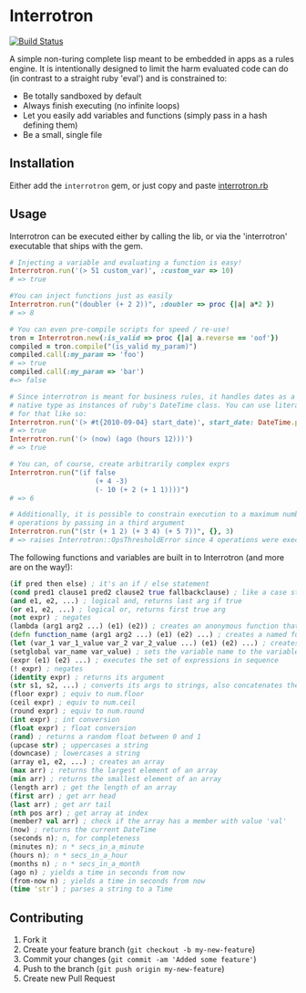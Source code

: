# Interrotron

[![Build Status](https://secure.travis-ci.org/andrewvc/interrotron.png?branch=master)](http://travis-ci.org/andrewvc/interrotron)

A simple non-turing complete lisp meant to be embedded in apps as a rules engine. It is intentionally designed to limit the harm evaluated code can do (in contrast to a straight ruby 'eval') and is constrained to:

* Be totally sandboxed by default
* Always finish executing (no infinite loops)
* Let you easily add variables and functions (simply pass in a hash defining them)
* Be a small, single file

## Installation

Either add the `interrotron` gem, or just copy and paste [interrotron.rb](https://github.com/andrewvc/interrotron/blob/master/lib/interrotron.rb)

## Usage

Interrotron can be executed either by calling the lib, or via the 'interrotron' executable that ships with the gem.

```ruby
# Injecting a variable and evaluating a function is easy!
Interrotron.run('(> 51 custom_var)', :custom_var => 10) 
# => true

#You can inject functions just as easily
Interrotron.run("(doubler (+ 2 2))", :doubler => proc {|a| a*2 })
# => 8

# You can even pre-compile scripts for speed / re-use!
tron = Interrotron.new(:is_valid => proc {|a| a.reverse == 'oof'})
compiled = tron.compile("(is_valid my_param)")
compiled.call(:my_param => 'foo')
# => true
compiled.call(:my_param => 'bar')
#=> false

# Since interrotron is meant for business rules, it handles dates as a 
# native type as instances of ruby's DateTime class. You can use literals
# for that like so:
Interrotron.run('(> #t{2010-09-04} start_date)', start_date: DateTime.parse('2012-12-12').to_time)
# => true
Interrotron.run('(> (now) (ago (hours 12)))')
# => true

# You can, of course, create arbitrarily complex exprs
Interrotron.run("(if false
                     (+ 4 -3)
                     (- 10 (+ 2 (+ 1 1))))")
# => 6

# Additionally, it is possible to constrain execution to a maximum number of
# operations by passing in a third argument
Interrotron.run("(str (+ 1 2) (+ 3 4) (+ 5 7))", {}, 3)
# => raises Interrotron::OpsThresholdError since 4 operations were executed

```

The following functions and variables are built in to Interrotron (and more are on the way!):
```clojure
(if pred then else) ; it's an if / else statement
(cond pred1 clause1 pred2 clause2 true fallbackclause) ; like a case statement
(and e1, e2, ...) ; logical and, returns last arg if true
(or e1, e2, ...) ; logical or, returns first true arg
(not expr) ; negates
(lambda (arg1 arg2 ...) (e1) (e2)) ; creates an anonymous function that requires the given arguments and executes the expressions listed
(defn function_name (arg1 arg2 ...) (e1) (e2) ...) ; creates a named function in the global scope that requires the arguments and executes the expressions listed
(let (var_1 var_1_value var_2 var_2_value ...) (e1) (e2) ...) ; creates a new scope that sets the variables to their given values and executes the expressions listed
(setglobal var_name var_value) ; sets the variable name to the variable value in the global scope
(expr (e1) (e2) ...) ; executes the set of expressions in sequence
(! expr) ; negates
(identity expr) ; returns its argument
(str s1, s2, ...) ; converts its args to strings, also concatenates them
(floor expr) ; equiv to num.floor
(ceil expr) ; equiv to num.ceil
(round expr) ; equiv to num.round
(int expr) ; int conversion
(float expr) ; float conversion
(rand) ; returns a random float between 0 and 1
(upcase str) ; uppercases a string
(downcase) ; lowercases a string
(array e1, e2, ...) ; creates an array
(max arr) ; returns the largest element of an array
(min arr) ; returns the smallest element of an array
(length arr) ; get the length of an array
(first arr) ; get arr head
(last arr) ; get arr tail
(nth pos arr) ; get array at index
(member? val arr) ; check if the array has a member with value 'val'
(now) ; returns the current DateTime
(seconds n); n, for completeness
(minutes n); n * secs_in_a_minute
(hours n); n * secs_in_a_hour
(months n) ; n * secs_in_a_month
(ago n) ; yields a time in seconds from now
(from-now n) ; yields a time in seconds from now
(time 'str') ; parses a string to a Time
```

## Contributing

1. Fork it
2. Create your feature branch (`git checkout -b my-new-feature`)
3. Commit your changes (`git commit -am 'Added some feature'`)
4. Push to the branch (`git push origin my-new-feature`)
5. Create new Pull Request
